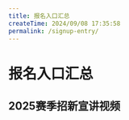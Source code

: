 ```yaml
---
title: 报名入口汇总
createTime: 2024/09/08 17:35:58
permalink: /signup-entry/
---
```


# 报名入口汇总
<CardGrid>
    <LinkCard title="机械组（结构组）" href="/recruit/mecha/#%E7%94%B3%E8%AF%B7%E6%8A%A5%E5%90%8D" icon="f7:wrench"></LinkCard>
    <LinkCard title="电控组（嵌入式组）" href="/recruit/embed/#%E7%94%B3%E8%AF%B7%E6%8A%A5%E5%90%8D" icon="ph:cpu"></LinkCard>
    <LinkCard title="视觉组（算法组）" href="/recruit/vision/#%E7%94%B3%E8%AF%B7%E6%8A%A5%E5%90%8D" icon="material-symbols:camera-outline"></LinkCard>
    <LinkCard title="硬件组（电路组）" href="/recruit/operat/#%E7%94%B3%E8%AF%B7%E6%8A%A5%E5%90%8D" icon="tabler:circuit-diode"></LinkCard>
    <LinkCard title="运营组" href="/recruit/operat/" icon="mdi:color"></LinkCard>
</CardGrid>

## 2025赛季招新宣讲视频
<CardGrid>
    <LinkCard title="2025赛季招新宣讲视频" href="https://cygnomatic.feishu.cn/docx/OAyUdbz3WonzHEx6wlLc45Nyn1f?from=from_copylink" icon="f7:wrench"></LinkCard>
</CardGrid>
